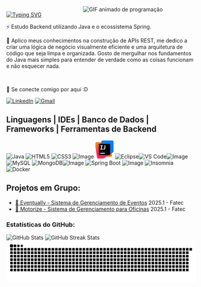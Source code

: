 
<img src="https://github.com/user-attachments/assets/5e90aa73-2682-4b8e-8f05-fd90d7d0c9c1" alt="GIF animado de programação" align="right" width="300" style="margin-left: 20px;">

[![Typing SVG](https://readme-typing-svg.demolab.com/?lines=Olá+!+Gabriella+aqui;Bem+Vindo+ao+meu+Github&size=30)](https://git.io/typing-svg)

⚡ Estudo Backend utilizando Java e o ecossistema Spring.

💪 Aplico meus conhecimentos na construção de APIs REST, me dedico a criar uma lógica de negócio visualmente eficiente e uma arquitetura de código que seja limpa e organizada. Gosto de mergulhar nos fundamentos do Java mais simples para entender de verdade como as coisas funcionam e não esquecer nada.

<br clear="both">

💬 Se conecte comigo por aqui :D

[![LinkedIn](https://img.shields.io/badge/LinkedIn-blue?style=for-the-badge&logo=linkedin)](https://www.linkedin.com/in/gabriellatccorrea/)  [![Gmail](https://img.shields.io/badge/Gmail-%23D14836?style=for-the-badge&logo=gmail&logoColor=white)](mailto:gabriellatccorrea@gmail.com)  

## Linguagens | IDEs | Banco de Dados | Frameworks | Ferramentas de Backend
<img src="https://img.icons8.com/color/48/000000/java-coffee-cup-logo.png" alt="Java"/> <img src="https://img.icons8.com/color/48/000000/html-5.png" alt="HTML5"/> <img src="https://img.icons8.com/color/48/000000/css3.png" alt="CSS3"/>
<img width="41" height="41" alt="Image" src="https://github.com/user-attachments/assets/893c6e1a-2189-4b12-9eca-11fd8aede6a3" /> <img src="https://raw.githubusercontent.com/JetBrains/logos/master/web/intellij-idea/intellij-idea.svg" width="48" height="48" alt="IntelliJ IDEA"/> <img src="https://cdn.jsdelivr.net/gh/devicons/devicon/icons/eclipse/eclipse-original.svg" width="48" height="48" alt="Eclipse"/><img src="https://img.icons8.com/color/48/000000/visual-studio-code-2019.png" alt="VS Code"/><img width="41" height="41" alt="Image" src="https://github.com/user-attachments/assets/893c6e1a-2189-4b12-9eca-11fd8aede6a3" /> <img src="https://cdn.jsdelivr.net/gh/devicons/devicon/icons/mysql/mysql-original.svg" width="48" height="48" alt="MySQL"/> <img src="https://img.icons8.com/color/48/000000/mongodb.png" alt="MongoDB"/><img width="41" height="41" alt="Image" src="https://github.com/user-attachments/assets/893c6e1a-2189-4b12-9eca-11fd8aede6a3" />  <img src="https://img.icons8.com/color/48/000000/spring-logo.png" alt="Spring Boot"/> <img width="41" height="41" alt="Image" src="https://github.com/user-attachments/assets/893c6e1a-2189-4b12-9eca-11fd8aede6a3" /> <img src="https://cdn.jsdelivr.net/gh/devicons/devicon/icons/insomnia/insomnia-original.svg" width="48" height="48" alt="Insomnia"/> <img src="https://cdn.jsdelivr.net/gh/devicons/devicon/icons/docker/docker-original.svg" width="48" height="48" alt="Docker"/>

## Projetos em Grupo:
- [📆 Eventually - Sistema de Gerenciamento de Eventos](https://github.com/gabriellatcc/Eventually)  2025.1 - Fatec
- [🚙 Motorize - Sistema de Gerenciamento para Oficinas](https://github.com/gabriellatcc/Motorize)  2025.1 -  Fatec

### Estatísticas do GitHub:

<img src="https://github-readme-stats.vercel.app/api?username=gabriellatcc&theme=dark&hide_border=false&include_all_commits=false&count_private=false" alt="GitHub Stats" />  <img src="https://nirzak-streak-stats.vercel.app/?user=gabriellatcc&theme=dark&hide_border=false" alt="GitHub Streak Stats" />
![snake gif](https://github.com/gabriellatcc/gabriellatcc/blob/output/snake.svg)

